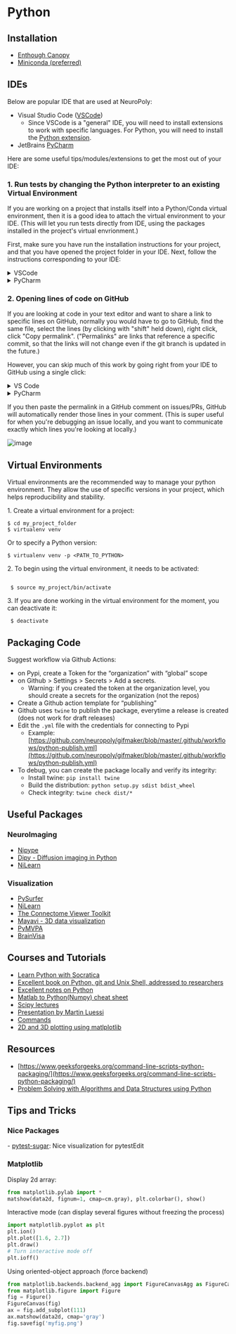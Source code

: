 # Python

## Installation

* [Enthough Canopy](https://www.neuro.polymtl.ca/tips_and_tricks/python/canopy)
* [Miniconda (preferred)](https://www.neuro.polymtl.ca/tips_and_tricks/python/miniconda)

## IDEs

Below are popular IDE that are used at NeuroPoly:

* Visual Studio Code ([VSCode](https://code.visualstudio.com/))
    * Since VSCode is a "general" IDE, you will need to install extensions to work with specific languages. For Python, you will need to install the [Python extension](https://marketplace.visualstudio.com/items?itemName=ms-python.python). 
* JetBrains [PyCharm](https://www.jetbrains.com/pycharm/)

Here are some useful tips/modules/extensions to get the most out of your IDE:

### 1. Run tests by changing the Python interpreter to an existing Virtual Environment

If you are working on a project that installs itself into a Python/Conda virtual environment, then it is a good idea to attach the virtual environment to your IDE. (This will let you run tests directly from IDE, using the packages installed in the project's virtual envrionment.)

First, make sure you have run the installation instructions for your project, and that you have opened the project folder in your IDE. Next, follow the instructions corresponding to your IDE:

<details>
<summary>VSCode</summary>

1. First, select the correct interpreter by first opening up the Command Palette (SHIFT+CMD+P or CTRL+SHIFT+P), typing "Python: Select Interpreter", then selecting the virtual environment corresponding to the project. (For SCT, this is `venv_sct`)
   ![image](https://github.com/neuropoly/intranet.neuro.polymtl.ca/assets/16181459/a2798fab-8dcc-499a-b979-c11f1c7927a2)
2. After selecting the correct interpreter, click on the flask icon in the sidebar, then click "Configure Python Tests", then "pytest". Then, select the directory containing the test files ("testing", "tests", etc.)
   ![image](https://github.com/neuropoly/intranet.neuro.polymtl.ca/assets/16181459/351e2f4b-9962-498a-9764-c981dced8d72)
3. Once tests are configured, you will now be able to Run and Debug tests directly from the Python test files by clicking (or right clicking) on the green arrow next to each test.

   ![image](https://github.com/neuropoly/intranet.neuro.polymtl.ca/assets/16181459/21e9d5b3-f2f9-44f4-a893-e0a99973e33d)
</details>

<details>
<summary>PyCharm</summary>

1. File > Settings > Project: spinalcordtoolbox > **Python interpreter**
2. Gear in top-right > **Show all**

   ![image](https://github.com/neuropoly/intranet.neuro.polymtl.ca/assets/16181459/f7e9cc00-d7cd-43be-9b87-c8ecbbbce389)

3. `+` in top-right > **Add Local Interpreter...**

   ![image](https://github.com/neuropoly/intranet.neuro.polymtl.ca/assets/16181459/cb74a403-4b1b-4f5e-9bc5-5baf986fbe10)

4. **"Conda environment"** in top-left > Check "Existing environment", then set **Interpreter:** to `${SCT_DIR}/python/envs/venv_sct/bin/python`. (NB: Replace ${SCT_DIR} with the location of the SCT installation directory.)

</details>

### 2. Opening lines of code on GitHub

If you are looking at code in your text editor and want to share a link to specific lines on GitHub, normally you would have to go to GitHub, find the same file, select the lines (by clicking with "shift" held down), right click, click "Copy permalink". ("Permalinks" are links that reference a specific commit, so that the links will not change even if the git branch is updated in the future.)

However, you can skip much of this work by going right from your IDE to GitHub using a single click:

<details>
<summary>VS Code</summary>

1. First, install the [Open In GitHub](https://marketplace.visualstudio.com/items?itemName=sysoev.vscode-open-in-github) extension.
2. Next, highlight a snippet, then right click and select "Open In GitHub: Copy File URL" and it will take you directly to a permalink to those lines on GitHub.

![image](https://github.com/neuropoly/intranet.neuro.polymtl.ca/assets/16181459/9aa6bd77-edcf-4ae0-940b-9ba6ff1c8ed7)

</details>
 
<details>
<summary>PyCharm</summary>

PyCharm has this feature baked directly into the IDE. Just highlight a snippet, then right click and select "Open In -> GitHub" and it will take you directly to a permalink to those lines on GitHub.

![image](https://github.com/neuropoly/intranet.neuro.polymtl.ca/assets/16181459/ee2c50cc-bbd8-42f4-b812-7d5dfa0daec7)

</details>

If you then paste the permalink in a GitHub comment on issues/PRs, GitHub will automatically render those lines in your comment. (This is super useful for when you're debugging an issue locally, and you want to communicate exactly which lines you're looking at locally.)

![image](https://github.com/neuropoly/intranet.neuro.polymtl.ca/assets/16181459/11225781-78dc-4972-8ab5-9dc403e05ebe)

## Virtual Environments

Virtual environments are the recommended way to manage your python environment. They allow the use of specific versions
in your project, which helps reproducibility and stability.

1\. Create a virtual environment for a project:

```
$ cd my_project_folder
$ virtualenv venv
```

Or to specify a Python version:
```
$ virtualenv venv -p <PATH_TO_PYTHON>
```

2\. To begin using the virtual environment, it needs to be activated:

```
 
 $ source my_project/bin/activate
```

3\. If you are done working in the virtual environment for the moment, you can deactivate it:

```
 $ deactivate
```

## Packaging Code

Suggest workflow via Github Actions:

* on Pypi, create a Token for the “organization” with “global” scope
* on Github > Settings > Secrets > Add a secrets.
  * Warning: if you created the token at the organization level, you should create a secrets for the organization (not the repos)
* Create a Github action template for “publishing”
* Github uses `twine` to publish the package, everytime a release is created (does not work for draft releases)
* Edit the `.yml` file with the credentials for connecting to Pypi
  * Example: [https://github.com/neuropoly/gifmaker/blob/master/.github/workflows/python-publish.yml](https://github.com/neuropoly/gifmaker/blob/master/.github/workflows/python-publish.yml)
* To debug, you can create the package locally and verify its integrity:
  * Install twine: `pip install twine`
  * Build the distribution: `python setup.py sdist bdist_wheel`
  * Check integrity: `twine check dist/*`

## Useful Packages

### NeuroImaging

* [Nipype](http://nipy.sourceforge.net/nipype/0.6/index.html)
* [Dipy - Diffusion imaging in Python](http://nipy.org/dipy/index.html)
* [NiLearn](http://nilearn.github.io)

### Visualization

* [PySurfer](https://pysurfer.github.io)
* [NiLearn](http://nilearn.github.io/index.html)
* [The Connectome Viewer Toolkit](http://www.cmtk.org)
* [Mayavi - 3D data visualization](https://pypi.python.org/pypi/mayavi)
* [PyMVPA](http://dev.pymvpa.org)
* [BrainVisa](http://brainvisa.info)

## Courses and Tutorials

* [Learn Python with Socratica](https://www.youtube.com/playlist?list=PLi01XoE8jYohWFPpC17Z-wWhPOSuh8Er-)
* [Excellent book on Python, git and Unix Shell, addressed to researchers](https://merely-useful.github.io/py-rse/index.html)
* [Excellent notes on Python](http://matthew-brett.github.io/pydagogue/index.html#)
* [Matlab to Python(Numpy) cheat sheet](http://mathesaurus.sourceforge.net/matlab-numpy.html)
* [Scipy lectures](http://scipy-lectures.github.io)
* [Presentation by Martin Luessi](http://nmr.mgh.harvard.edu/whynhow/scientific_python\_2012.html)
* [Commands](https://www.neuro.polymtl.ca/tips_and_tricks/python/commands)
* [2D and 3D plotting using matlplotlib](http://nbviewer.ipython.org/urls/raw.github.com/jrjohansson/scientific-python-lectures/master/Lecture-4-Matplotlib.ipynb)

## Resources

* [https://www.geeksforgeeks.org/command-line-scripts-python-packaging/](https://www.geeksforgeeks.org/command-line-scripts-python-packaging/)
* [Problem Solving with Algorithms and Data Structures using Python](https://runestone.academy/ns/books/published//pythonds/index.html)

## Tips and Tricks

### Nice Packages

\- [pytest-sugar](https://github.com/Teemu/pytest-sugar): Nice visualization for pytestEdit

### Matplotlib

Display 2d array:

```python
from matplotlib.pylab import *
matshow(data2d, fignum=1, cmap=cm.gray), plt.colorbar(), show()
```

Interactive mode (can display several figures without freezing the process)

```python
import matplotlib.pyplot as plt
plt.ion()
plt.plot([1.6, 2.7])
plt.draw()
# Turn interactive mode off
plt.ioff()
```

Using oriented-object approach (force backend)

```python
from matplotlib.backends.backend_agg import FigureCanvasAgg as FigureCanvas
from matplotlib.figure import Figure
fig = Figure()
FigureCanvas(fig)
ax = fig.add_subplot(111)
ax.matshow(data2d, cmap='gray')
fig.savefig('myfig.png')
```
